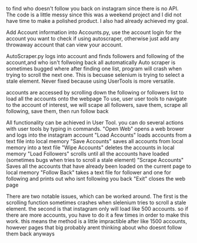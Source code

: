 to find who doesn't follow you back on instagram since there is no API.  
The code is a little messy since this was a weekend project and I did not have time to make a polished product.  I also had already achieved my goal.

Add Account information into Accounts.py, use the account login for the account you want to check if using autoscraper, otherwise just add any throwaway account that can view your account.

AutoScraper.py logs into account and finds followers and  following of the account,and who isn't follwoing back all automatically
Auto scraper is sometimes bugged where after finding one list, program will crash when trying to scroll the next one.  This is becuase selenium is trying to select a stale element.  Never fixed because using UserTools is more versatile.

accounts are accessed by scrolling down the following or followers list to load all the accounts onto the webpage
To use, user user tools to navigate to the account of interest, we will scape all followers, save them, scrape all following, save them, then run follow back

All functionality can be achieved in User Tool.
you can do several actions with user tools by typing in commands.
"Open Web" opens a web brower and logs into the instagram account
"Load Accounts" loads accounts from a text file into local memory
"Save Accounts" saves all accounts from local memory into a text file
"Wipe Accounts" deletes the accounts in local memory
"Load Followers" scrolls until all the accounts have loaded (sometimes bugs when tries to scroll a stale element)
"Scrape Accounts" Saves all the accounts that have already been loaded on the current page to local memory
"Follow Back" takes a text file for follower and one for following and prints out who isnt following you back
"Exit" closes the web page

There are two notable issues, which can be worked around.  The first is the scrolling function sometimes crashes when slelenium tries to scroll a stale element.  the second is that instagram only will load like 500 accounts.  so if there are more accounts, you have to do it a few times in order to make this work.  this means the method is a little impractible after like 1500 accounts, however pages that big probably arent thinking about who doesnt follow them back anyways
